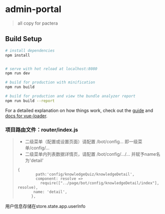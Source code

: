# admin-portal

> all copy for pactera

## Build Setup

``` bash
# install dependencies
npm install


# serve with hot reload at localhost:8080
npm run dev

# build for production with minification
npm run build

# build for production and view the bundle analyzer report
npm run build --report
```

For a detailed explanation on how things work, check out the [guide](http://vuejs-templates.github.io/webpack/) and [docs for vue-loader](http://vuejs.github.io/vue-loader).
### 项目路由文件：router/index.js
>- 二级菜单（配置或设置页面）请配置
>/bot/config... 即一级菜单/config/...
>- 二级菜单内列表数据详情页，请配置
>/bot/config/.../... 并赋予name名为'detail'
>```
>{
>         path:'config/knowledgeQuiz/knowledgeDetail',
>         component: resolve =>
>           require(["../page/bot/config/knowledgeDetail/index"], resolve),
>        name: 'detail',
>       },
>```

用户信息存储在store.state.app.userInfo

